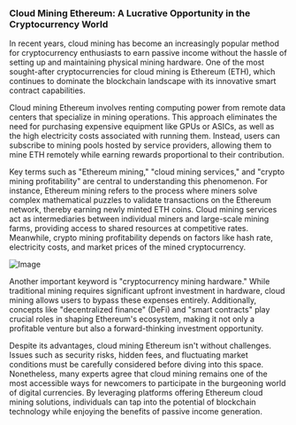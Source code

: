 ### Cloud Mining Ethereum: A Lucrative Opportunity in the Cryptocurrency World

In recent years, cloud mining has become an increasingly popular method for cryptocurrency enthusiasts to earn passive income without the hassle of setting up and maintaining physical mining hardware. One of the most sought-after cryptocurrencies for cloud mining is Ethereum (ETH), which continues to dominate the blockchain landscape with its innovative smart contract capabilities. 

Cloud mining Ethereum involves renting computing power from remote data centers that specialize in mining operations. This approach eliminates the need for purchasing expensive equipment like GPUs or ASICs, as well as the high electricity costs associated with running them. Instead, users can subscribe to mining pools hosted by service providers, allowing them to mine ETH remotely while earning rewards proportional to their contribution.

Key terms such as "Ethereum mining," "cloud mining services," and "crypto mining profitability" are central to understanding this phenomenon. For instance, Ethereum mining refers to the process where miners solve complex mathematical puzzles to validate transactions on the Ethereum network, thereby earning newly minted ETH coins. Cloud mining services act as intermediaries between individual miners and large-scale mining farms, providing access to shared resources at competitive rates. Meanwhile, crypto mining profitability depends on factors like hash rate, electricity costs, and market prices of the mined cryptocurrency.

![Image](https://github.com/user-attachments/assets/31692037-0104-4703-abd1-696b6a7dd41b)

Another important keyword is "cryptocurrency mining hardware." While traditional mining requires significant upfront investment in hardware, cloud mining allows users to bypass these expenses entirely. Additionally, concepts like "decentralized finance" (DeFi) and "smart contracts" play crucial roles in shaping Ethereum's ecosystem, making it not only a profitable venture but also a forward-thinking investment opportunity.

Despite its advantages, cloud mining Ethereum isn't without challenges. Issues such as security risks, hidden fees, and fluctuating market conditions must be carefully considered before diving into this space. Nonetheless, many experts agree that cloud mining remains one of the most accessible ways for newcomers to participate in the burgeoning world of digital currencies. By leveraging platforms offering Ethereum cloud mining solutions, individuals can tap into the potential of blockchain technology while enjoying the benefits of passive income generation.